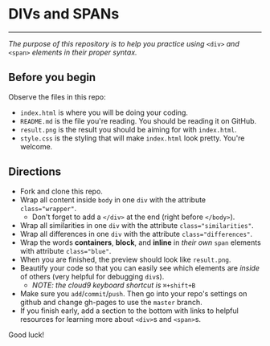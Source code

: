 # DIVs and SPANs
---
_The purpose of this repository is to help you practice using_ `<div>` _and_ `<span>` _elements in their proper syntax._

## Before you begin
Observe the files in this repo:  

* `index.html` is where you will be doing your coding.
* `README.md` is the file you're reading.  You should be reading it on GitHub.
* `result.png` is the result you should be aiming for with `index.html`.
* `style.css` is the styling that will make `index.html` look pretty.  You're welcome.

## Directions
* Fork and clone this repo.
* Wrap all content inside `body` in one `div` with the attribute `class="wrapper"`.  
  * Don't forget to add a `</div>` at the end (right before `</body>`).
* Wrap all similarities in one `div` with the attribute `class="similarities"`.  
* Wrap all differences in one `div` with the attribute `class="differences"`.  
* Wrap the words **containers**, **block**, and **inline** in _their own_ `span` elements with attribute `class="blue"`.
* When you are finished, the preview should look like `result.png`.
* Beautify your code so that you can easily see which elements are _inside_ of others (very helpful for debugging `div`s).  
  * _NOTE: the cloud9 keyboard shortcut is_ `⌘+shift+B`
* Make sure you `add`/`commit`/`push`.  Then go into your repo's settings on github and change gh-pages to use the `master` branch.
* If you finish early, add a section to the bottom with links to helpful resources for learning more about `<div>`s and `<span>`s.

Good luck!